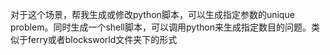 对于这个场景，帮我生成或修改python脚本，可以生成指定参数的unique problem。同时生成一个shell脚本，可以调用python来生成指定数目的问题。类似于ferry或者blocksworld文件夹下的形式